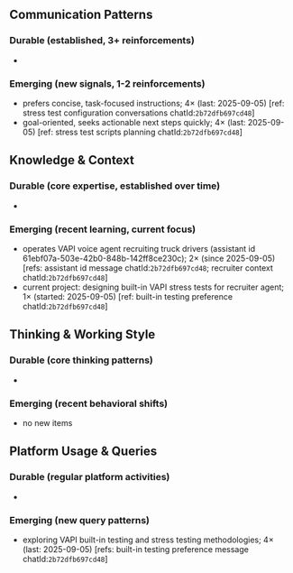 ## Communication Patterns
### Durable (established, 3+ reinforcements)
-

### Emerging (new signals, 1-2 reinforcements)
- prefers concise, task-focused instructions; 4× (last: 2025-09-05) [ref: stress test configuration conversations chatId:`2b72dfb697cd48`]
- goal-oriented, seeks actionable next steps quickly; 4× (last: 2025-09-05) [ref: stress test scripts planning chatId:`2b72dfb697cd48`]

## Knowledge & Context
### Durable (core expertise, established over time)
-

### Emerging (recent learning, current focus)
- operates VAPI voice agent recruiting truck drivers (assistant id 61ebf07a-503e-42b0-848b-142ff8ce230c); 2× (since 2025-09-05) [refs: assistant id message chatId:`2b72dfb697cd48`; recruiter context chatId:`2b72dfb697cd48`]
- current project: designing built-in VAPI stress tests for recruiter agent; 1× (started: 2025-09-05) [ref: built-in testing preference chatId:`2b72dfb697cd48`]

## Thinking & Working Style
### Durable (core thinking patterns)
-

### Emerging (recent behavioral shifts)
- no new items

## Platform Usage & Queries
### Durable (regular platform activities)
-

### Emerging (new query patterns)
- exploring VAPI built-in testing and stress testing methodologies; 4× (last: 2025-09-05) [refs: built-in testing preference message chatId:`2b72dfb697cd48`]